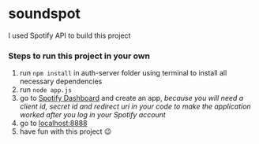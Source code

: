 # soundspot
I used Spotify API to build this project

### Steps to run this project in your own
1. run `npm install` in auth-server folder using terminal to install all necessary dependencies
2. run `node app.js`
3. go to [Spotify Dashboard](https://developer.spotify.com/dashboard) and create an app, *because you will need a client id, secret id and redirect uri in your code to make the application worked after you log in your Spotify account*
4. go to [localhost:8888](http://localhost:8888)
5. have fun with this project :wink:
